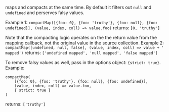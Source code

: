 maps and compacts at the same time.  By default it filters out `null` and `undefined` and perserves falsy values.

Example 1:
`compactMap([{foo: 0}, {foo: 'truthy'}, {foo: null}, {foo: undefined}], (value, index, coll) => value.foo)`
returns:
`[0, 'truthy']`

Note that the compacting logic operates on the the return value from the mapping callback, not the original value in the source collection.
Example 2:
`compactMap([undefined, null, false], (value, index, coll) => value + ' mapped')`
returns:
`['undefined mapped', 'null mapped', 'false mapped']`


To remove falsy values as well, pass in the options object: `{strict: true}`.
Example:
```
compactMap(
    [{foo: 0}, {foo: 'truthy'}, {foo: null}, {foo: undefined}],
    (value, index, coll) => value.foo,
    { strict: true }
)
```
returns:
`['truthy']`
